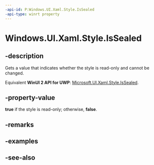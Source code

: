 ```yaml
---
-api-id: P:Windows.UI.Xaml.Style.IsSealed
-api-type: winrt property
---
```


<!-- Property syntax
public bool IsSealed { get; }
-->

# Windows.UI.Xaml.Style.IsSealed

## -description
Gets a value that indicates whether the style is read-only and cannot be changed.

Equivalent **WinUI 2 API for UWP**: [Microsoft.UI.Xaml.Style.IsSealed](/windows/winui/api/microsoft.ui.xaml.style.issealed).

## -property-value
**true** if the style is read-only; otherwise, **false**.

## -remarks

## -examples

## -see-also
